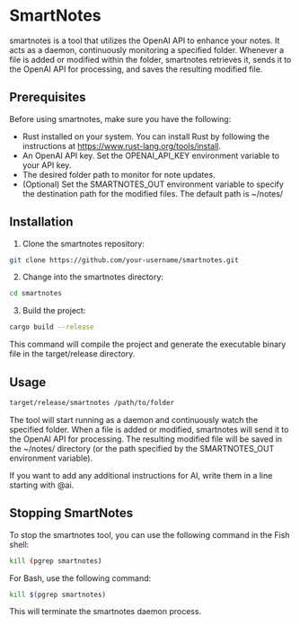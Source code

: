 
# SmartNotes

smartnotes is a tool that utilizes the OpenAI API to enhance your notes. It acts as a daemon, continuously monitoring a specified folder. Whenever a file is added or modified within the folder, smartnotes retrieves it, sends it to the OpenAI API for processing, and saves the resulting modified file.



## Prerequisites

Before using smartnotes, make sure you have the following:

- Rust installed on your system. You can install Rust by following the instructions at https://www.rust-lang.org/tools/install.
- An OpenAI API key. Set the OPENAI_API_KEY environment variable to your API key.
- The desired folder path to monitor for note updates.
- (Optional) Set the SMARTNOTES_OUT environment variable to specify the destination path for the modified files. The default path is ~/notes/
## Installation

1. Clone the smartnotes repository:

```bash
git clone https://github.com/your-username/smartnotes.git
```
2. Change into the smartnotes directory:

```bash
cd smartnotes
```

3. Build the project:

```bash
cargo build --release
```
This command will compile the project and generate the executable binary file in the target/release directory.
## Usage
```bash
target/release/smartnotes /path/to/folder
```
The tool will start running as a daemon and continuously watch the specified folder. When a file is added or modified, smartnotes will send it to the OpenAI API for processing. The resulting modified file will be saved in the ~/notes/ directory (or the path specified by the SMARTNOTES_OUT environment variable).

If you want to add any additional instructions for AI, write them in a line starting with @ai.
## Stopping SmartNotes
To stop the smartnotes tool, you can use the following command in the Fish shell:

```bash
kill (pgrep smartnotes)
```
For Bash, use the following command:
```bash
kill $(pgrep smartnotes)
```
This will terminate the smartnotes daemon process.
